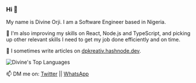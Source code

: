### Hi 👋
My name is Divine Orji. I am a Software Engineer based in Nigeria.<br>

<!--- 🔭 I’m currently working at TruParse with a team of developers to build products. --->

🌱 I'm also improving my skills on React, Node.js and TypeScript, and picking up other relevant skills I need to get my job done efficiently and on time.

📝 I sometimes write articles on [dpkreativ.hashnode.dev](https://dpkreativ.hashnode.dev).

<!--- **⚡ Here are a couple of personal projects I've worked on recently:**
- [Fylo Landing Page](https://github.com/dpkreativ/fylo)(Frontend)
- [Base Apparel](https://github.com/dpkreativ/base-apparel)(Frontend)
- [Magazine Page](https://github.com/dpkreativ/magazine-page)(Frontend)
- [CRUD API](https://github.com/dpkreativ/crud-app-api)(Backend)
- [E-Learning App Backend](https://github.com/dpkreativ/e-learning-app)(Backend) --->

![Divine's Top Languages](https://github-readme-stats.vercel.app/api/top-langs/?username=dpkreativ&layout=compact&langs_count=6)

📫 DM me on: [Twitter](https://twitter.com/dpkreativ) || [WhatsApp](https://wa.me/2349021824073)

<!--
**dpkreativ/dpkreativ** is a ✨ _special_ ✨ repository because its `README.md` (this file) appears on your GitHub profile.

Here are some ideas to get you started:

- 🔭 I’m currently working on ...
- 🌱 I’m currently learning ...
- 👯 I’m looking to collaborate on ...
- 🤔 I’m looking for help with ...
- 💬 Ask me about ...
- 📫 How to reach me: ...
- 😄 Pronouns: ...
- ⚡ Fun fact: ...
-->
